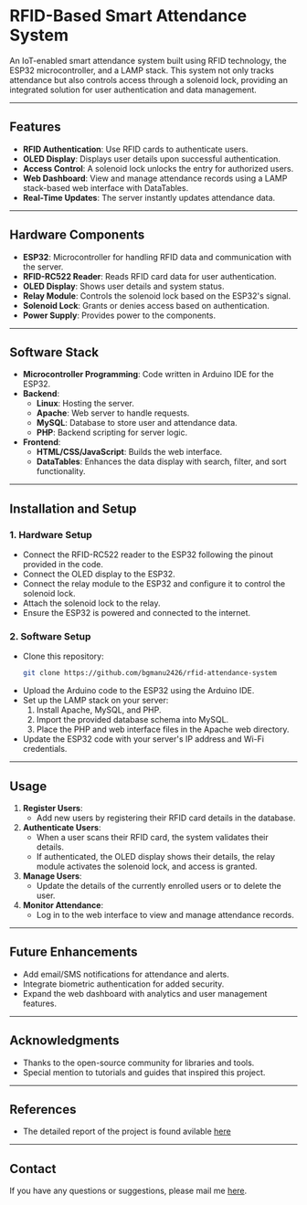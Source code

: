 # RFID-Based Smart Attendance System

An IoT-enabled smart attendance system built using RFID technology, the ESP32 microcontroller, and a LAMP stack. This system not only tracks attendance but also controls access through a solenoid lock, providing an integrated solution for user authentication and data management.

---

## Features
- **RFID Authentication**: Use RFID cards to authenticate users.
- **OLED Display**: Displays user details upon successful authentication.
- **Access Control**: A solenoid lock unlocks the entry for authorized users.
- **Web Dashboard**: View and manage attendance records using a LAMP stack-based web interface with DataTables.
- **Real-Time Updates**: The server instantly updates attendance data.

---

## Hardware Components
- **ESP32**: Microcontroller for handling RFID data and communication with the server.
- **RFID-RC522 Reader**: Reads RFID card data for user authentication.
- **OLED Display**: Shows user details and system status.
- **Relay Module**: Controls the solenoid lock based on the ESP32's signal.
- **Solenoid Lock**: Grants or denies access based on authentication.
- **Power Supply**: Provides power to the components.

---

## Software Stack
- **Microcontroller Programming**: Code written in Arduino IDE for the ESP32.
- **Backend**: 
  - **Linux**: Hosting the server.
  - **Apache**: Web server to handle requests.
  - **MySQL**: Database to store user and attendance data.
  - **PHP**: Backend scripting for server logic.
- **Frontend**: 
  - **HTML/CSS/JavaScript**: Builds the web interface.
  - **DataTables**: Enhances the data display with search, filter, and sort functionality.

---

## Installation and Setup
### 1. **Hardware Setup**
   - Connect the RFID-RC522 reader to the ESP32 following the pinout provided in the code.
   - Connect the OLED display to the ESP32.
   - Connect the relay module to the ESP32 and configure it to control the solenoid lock.
   - Attach the solenoid lock to the relay.
   - Ensure the ESP32 is powered and connected to the internet.

### 2. **Software Setup**
   - Clone this repository:
     ```bash
     git clone https://github.com/bgmanu2426/rfid-attendance-system
     ```
   - Upload the Arduino code to the ESP32 using the Arduino IDE.
   - Set up the LAMP stack on your server:
     1. Install Apache, MySQL, and PHP.
     2. Import the provided database schema into MySQL.
     3. Place the PHP and web interface files in the Apache web directory.
   - Update the ESP32 code with your server's IP address and Wi-Fi credentials.

---

## Usage
1. **Register Users**:
   - Add new users by registering their RFID card details in the database.
2. **Authenticate Users**:
   - When a user scans their RFID card, the system validates their details.
   - If authenticated, the OLED display shows their details, the relay module activates the solenoid lock, and access is granted.
3. **Manage Users**:
   - Update the details of the currently enrolled users or to delete the user.
5. **Monitor Attendance**:
   - Log in to the web interface to view and manage attendance records.

---

## Future Enhancements
- Add email/SMS notifications for attendance and alerts.
- Integrate biometric authentication for added security.
- Expand the web dashboard with analytics and user management features.

---

## Acknowledgments
- Thanks to the open-source community for libraries and tools.
- Special mention to tutorials and guides that inspired this project.

---

## References
- The detailed report of the project is found avilable [here](/public/RFID%20Cloud%20Based%20Smart%20Attendace%20System%20-%20Project%20Report.pdf)

---

## Contact
If you have any questions or suggestions, please mail me [here](mailto:bgmanu2426@gmail.com).

